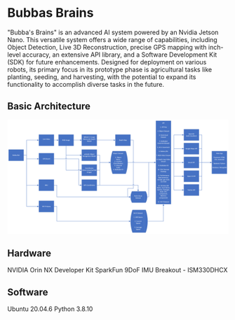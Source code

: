 # Bubbas Brains

"Bubba's Brains" is an advanced AI system powered by an Nvidia Jetson Nano. This versatile system offers a wide range of capabilities, including Object Detection, Live 3D Reconstruction, precise GPS mapping with inch-level accuracy, an extensive API library, and a Software Development Kit (SDK) for future enhancements. Designed for deployment on various robots, its primary focus in its prototype phase is agricultural tasks like planting, seeding, and harvesting, with the potential to expand its functionality to accomplish diverse tasks in the future.


## Basic Architecture

![alt text](https://github.com/Banbury-inc/BubbasBrains/blob/main/assets/Architecture.png)



## Hardware

NVIDIA Orin NX Developer Kit
SparkFun 9DoF IMU Breakout - ISM330DHCX
 
## Software


Ubuntu 20.04.6
Python 3.8.10
